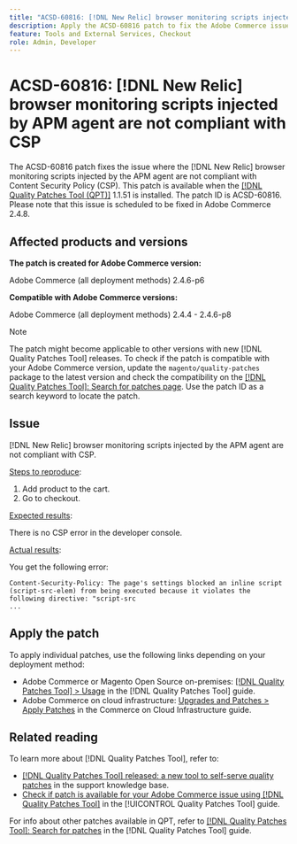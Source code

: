 ```yaml
---
title: "ACSD-60816: [!DNL New Relic] browser monitoring scripts injected by APM agent are not compliant with CSP"
description: Apply the ACSD-60816 patch to fix the Adobe Commerce issue where the [!DNL New Relic] browser monitoring scripts injected by the APM agent are not compliant with Content Security Policy (CSP), preventing their execution.
feature: Tools and External Services, Checkout
role: Admin, Developer
---
```

# ACSD-60816: [!DNL New Relic] browser monitoring scripts injected by APM agent are not compliant with CSP

The ACSD-60816 patch fixes the issue where the [!DNL New Relic] browser monitoring scripts injected by the APM agent are not compliant with Content Security Policy (CSP). This patch is available when the [[!DNL Quality Patches Tool (QPT)]](https://experienceleague.adobe.com/en/docs/commerce-knowledge-base/kb/announcements/commerce-announcements/magento-quality-patches-released-new-tool-to-self-serve-quality-patches) 1.1.51 is installed. The patch ID is ACSD-60816. Please note that this issue is scheduled to be fixed in Adobe Commerce 2.4.8.

## Affected products and versions

**The patch is created for Adobe Commerce version:**

Adobe Commerce (all deployment methods) 2.4.6-p6

**Compatible with Adobe Commerce versions:**

Adobe Commerce (all deployment methods) 2.4.4 - 2.4.6-p8

>[!NOTE]
>
>The patch might become applicable to other versions with new [!DNL Quality Patches Tool] releases. To check if the patch is compatible with your Adobe Commerce version, update the `magento/quality-patches` package to the latest version and check the compatibility on the [[!DNL Quality Patches Tool]: Search for patches page](https://experienceleague.adobe.com/tools/commerce-quality-patches/index.html). Use the patch ID as a search keyword to locate the patch.

## Issue

[!DNL New Relic] browser monitoring scripts injected by the APM agent are not compliant with CSP.

<u>Steps to reproduce</u>:

1. Add product to the cart.
1. Go to checkout. 

<u>Expected results</u>:

There is no CSP error in the developer console.

<u>Actual results</u>:

You get the following error:

```
Content-Security-Policy: The page's settings blocked an inline script (script-src-elem) from being executed because it violates the following directive: "script-src 
...
```

## Apply the patch

To apply individual patches, use the following links depending on your deployment method:

* Adobe Commerce or Magento Open Source on-premises: [[!DNL Quality Patches Tool] > Usage](/help/tools/quality-patches-tool/usage.md) in the [!DNL Quality Patches Tool] guide.
* Adobe Commerce on cloud infrastructure: [Upgrades and Patches > Apply Patches](https://experienceleague.adobe.com/docs/commerce-cloud-service/user-guide/develop/upgrade/apply-patches.html) in the Commerce on Cloud Infrastructure guide.

## Related reading

To learn more about [!DNL Quality Patches Tool], refer to:

* [[!DNL Quality Patches Tool] released: a new tool to self-serve quality patches](https://experienceleague.adobe.com/en/docs/commerce-knowledge-base/kb/announcements/commerce-announcements/magento-quality-patches-released-new-tool-to-self-serve-quality-patches) in the support knowledge base.
* [Check if patch is available for your Adobe Commerce issue using [!DNL Quality Patches Tool]](/help/tools/quality-patches-tool/patches-available-in-qpt/check-patch-for-magento-issue-with-magento-quality-patches.md) in the [!UICONTROL Quality Patches Tool] guide.


For info about other patches available in QPT, refer to [[!DNL Quality Patches Tool]: Search for patches](https://experienceleague.adobe.com/tools/commerce-quality-patches/index.html) in the [!DNL Quality Patches Tool] guide.
